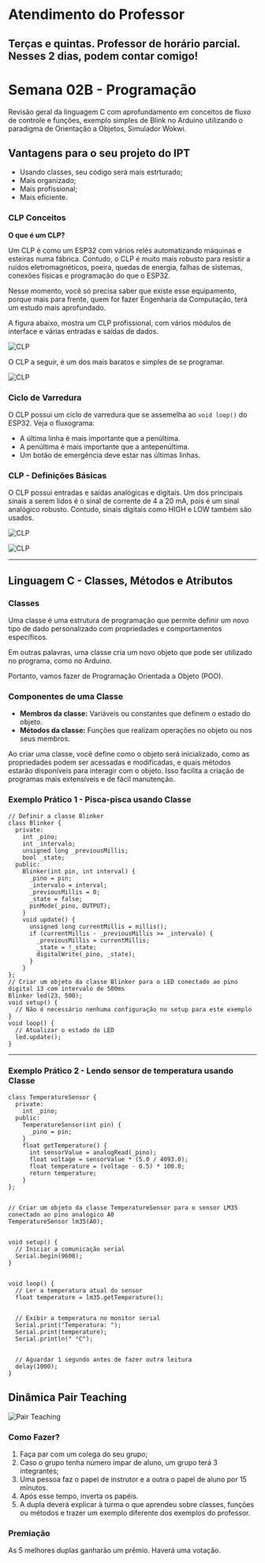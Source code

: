 # Atendimento do Professor

## Terças e quintas. Professor de horário parcial. Nesses 2 dias, podem contar comigo!



# Semana 02B - Programação

Revisão geral da linguagem C com aprofundamento em conceitos de fluxo de controle e funções, exemplo simples de Blink no Arduino utilizando o paradigma de Orientação a Objetos, Simulador Wokwi.


## Vantagens para o seu projeto do IPT

* Usando classes, seu código será mais estrturado;
* Mais organizado;
* Mais profissional;
* Mais eficiente.


### CLP Conceitos

**O que é um CLP?**

Um CLP é como um ESP32 com vários relés automatizando máquinas e esteiras numa fábrica. Contudo, o CLP é muito mais robusto para resistir a ruídos eletromagnéticos, poeira, quedas de energia, falhas de sistemas, conexões físicas e programação do que o ESP32.

Nesse momento, você só precisa saber que existe esse equipamento, porque mais para frente, quem for fazer Engenharia da Computação, terá um estudo mais aprofundado.

A figura abaixo, mostra um CLP profissional, com vários módulos de interface e várias entradas e saídas de dados.

![CLP](https://github.com/agodoi/m04-semana02b/blob/main/imgs/clp01.png)

O CLP a seguir, é um dos mais baratos e simples de se programar.

![CLP](https://github.com/agodoi/m04-semana02b/blob/main/imgs/clp02.png)

### Ciclo de Varredura

O CLP possui um ciclo de varredura que se assemelha ao `void loop()` do ESP32. Veja o fluxograma:  
- A última linha é mais importante que a penúltima.  
- A penúltima é mais importante que a antepenúltima.  
- Um botão de emergência deve estar nas últimas linhas.

### CLP - Definições Básicas

O CLP possui entradas e saídas analógicas e digitais. Um dos principais sinais a serem lidos é o sinal de corrente de 4 a 20 mA, pois é um sinal analógico robusto. Contudo, sinais digitais como HIGH e LOW também são usados.

![CLP](https://github.com/agodoi/m04-semana02b/blob/main/varreduraCLP.png)

![CLP](https://github.com/agodoi/m04-semana02b/blob/main/imgs/clp04.png)

---

## Linguagem C - Classes, Métodos e Atributos

### Classes
Uma classe é uma estrutura de programação que permite definir um novo tipo de dado personalizado com propriedades e comportamentos específicos. 

Em outras palavras, uma classe cria um novo objeto que pode ser utilizado no programa, como no Arduino.

Portanto, vamos fazer de Programação Orientada a Objeto (POO).

### Componentes de uma Classe
- **Membros da classe:** Variáveis ou constantes que definem o estado do objeto.
- **Métodos da classe:** Funções que realizam operações no objeto ou nos seus membros.

Ao criar uma classe, você define como o objeto será inicializado, como as propriedades podem ser acessadas e modificadas, e quais métodos estarão disponíveis para interagir com o objeto. Isso facilita a criação de programas mais extensíveis e de fácil manutenção.

### Exemplo Prático 1 - Pisca-pisca usando Classe

```
// Definir a classe Blinker
class Blinker {
  private:
    int _pino;
    int _intervalo;
    unsigned long _previousMillis;
    bool _state;
  public:
    Blinker(int pin, int interval) {
      _pino = pin;
      _intervalo = interval;
      _previousMillis = 0;
      _state = false;
      pinMode(_pino, OUTPUT);
    }
    void update() {
      unsigned long currentMillis = millis();
      if (currentMillis - _previousMillis >= _intervalo) {
        _previousMillis = currentMillis;
        _state = !_state;
        digitalWrite(_pino, _state);
      }
    }
};
// Criar um objeto da classe Blinker para o LED conectado ao pino digital 13 com intervalo de 500ms
Blinker led(23, 500);
void setup() {
  // Não é necessário nenhuma configuração no setup para este exemplo
}
void loop() {
  // Atualizar o estado do LED
  led.update();
}
```
---

### Exemplo Prático 2 - Lendo sensor de temperatura usando Classe

```
class TemperatureSensor {
  private:
    int _pino;
  public:
    TemperatureSensor(int pin) {
      _pino = pin;
    }
    float getTemperature() {
      int sensorValue = analogRead(_pino);
      float voltage = sensorValue * (5.0 / 4093.0);
      float temperature = (voltage - 0.5) * 100.0;
      return temperature;
    }
};


// Criar um objeto da classe TemperatureSensor para o sensor LM35 conectado ao pino analógico A0
TemperatureSensor lm35(A0);


void setup() {
  // Iniciar a comunicação serial
  Serial.begin(9600);
}


void loop() {
  // Ler a temperatura atual do sensor
  float temperature = lm35.getTemperature();


  // Exibir a temperatura no monitor serial
  Serial.print("Temperatura: ");
  Serial.print(temperature);
  Serial.println(" °C");


  // Aguardar 1 segundo antes de fazer outra leitura
  delay(1000);
}
```

## Dinâmica Pair Teaching


![Pair Teaching](https://github.com/agodoi/m04-semana02b/blob/main/imgs/pairteaching.png)


### Como Fazer?

1. Faça par com um colega do seu grupo;
2. Caso o grupo tenha número ímpar de aluno, um grupo terá 3 integrantes;
3. Uma pessoa faz o papel de instrutor e a outra o papel de aluno por 15 minutos.
4. Após esse tempo, inverta os papéis.
5. A dupla deverá explicar à turma o que aprendeu sobre classes, funções ou métodos e trazer um exemplo diferente dos exemplos do professor.

### Premiação

As 5 melhores duplas ganharão um prêmio. Haverá uma votação.
